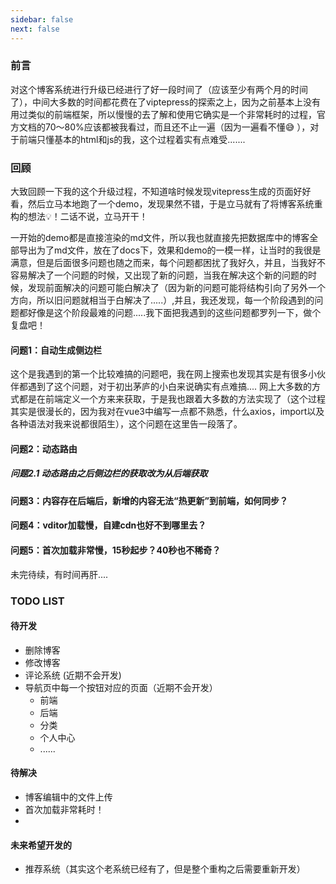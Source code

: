```yaml
---
sidebar: false
next: false
---
```

<BlogInfo/>

### 前言

对这个博客系统进行升级已经进行了好一段时间了（应该至少有两个月的时间了），中间大多数的时间都花费在了viptepress的探索之上，因为之前基本上没有用过类似的前端框架，所以慢慢的去了解和使用它确实是一个非常耗时的过程，官方文档的70～80%应该都被我看过，而且还不止一遍（因为一遍看不懂😅 ），对于前端只懂基本的html和js的我，这个过程着实有点难受.......

### 回顾

大致回顾一下我的这个升级过程，不知道啥时候发现vitepress生成的页面好好看，然后立马本地跑了一个demo，发现果然不错，于是立马就有了将博客系统重构的想法💡！二话不说，立马开干！

一开始的demo都是直接渲染的md文件，所以我也就直接先把数据库中的博客全部导出为了md文件，放在了docs下，效果和demo的一模一样，让当时的我很是满意，但是后面很多问题也随之而来，每个问题都困扰了我好久，并且，当我好不容易解决了一个问题的时候，又出现了新的问题，当我在解决这个新的问题的时候，发现前面解决的问题可能白解决了（因为新的问题可能将结构引向了另外一个方向，所以旧问题就相当于白解决了.....）,并且，我还发现，每一个阶段遇到的问题都好像是这个阶段最难的问题.....我下面把我遇到的这些问题都罗列一下，做个复盘吧！

#### 问题1：自动生成侧边栏

这个是我遇到的第一个比较难搞的问题吧，我在网上搜索也发现其实是有很多小伙伴都遇到了这个问题，对于初出茅庐的小白来说确实有点难搞....
网上大多数的方式都是在前端定义一个方来来获取，于是我也跟着大多数的方法实现了（这个过程其实是很漫长的，因为我对在vue3中编写一点都不熟悉，什么axios，import以及各种语法对我来说都很陌生），这个问题在这里告一段落了。

#### 问题2：动态路由

##### 问题2.1 动态路由之后侧边栏的获取改为从后端获取

#### 问题3：内容存在后端后，新增的内容无法“热更新”到前端，如何同步？

#### 问题4：vditor加载慢，自建cdn也好不到哪里去？

#### 问题5：首次加载非常慢，15秒起步？40秒也不稀奇？

未完待续，有时间再肝....

### TODO LIST

#### 待开发

* 删除博客
* 修改博客
* 评论系统 (近期不会开发)
* 导航页中每一个按钮对应的页面（近期不会开发）
  * 前端
  * 后端
  * 分类
  * 个人中心
  * ......

#### 待解决

* 博客编辑中的文件上传
* 首次加载非常耗时！
* 

#### 未来希望开发的

* 推荐系统（其实这个老系统已经有了，但是整个重构之后需要重新开发）

<ActionBox />
        
<style>#top-box {margin-top:0.5rem!important;}</style>